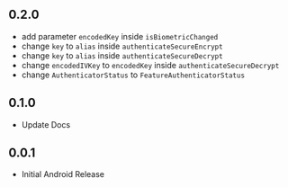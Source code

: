 ## 0.2.0

* add parameter `encodedKey` inside `isBiometricChanged`
* change `key` to `alias` inside `authenticateSecureEncrypt`
* change `key` to `alias` inside `authenticateSecureDecrypt`
* change `encodedIVKey` to `encodedKey` inside `authenticateSecureDecrypt`
* change `AuthenticatorStatus` to `FeatureAuthenticatorStatus`

## 0.1.0

* Update Docs

## 0.0.1

* Initial Android Release

